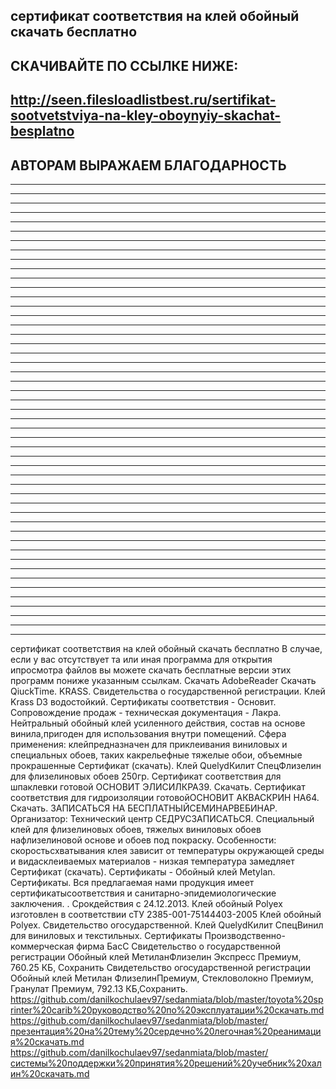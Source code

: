 сертификат соответствия на клей обойный скачать бесплатно
--------------------------------------------------
СКАЧИВАЙТЕ ПО ССЫЛКЕ НИЖЕ:
--------------------------------------------------
http://seen.filesloadlistbest.ru/sertifikat-sootvetstviya-na-kley-oboynyiy-skachat-besplatno
--------------------------------------------------
АВТОРАМ ВЫРАЖАЕМ БЛАГОДАРНОСТЬ
--------------------------------------------------
--------------------------------------------------
--------------------------------------------------
--------------------------------------------------
--------------------------------------------------
--------------------------------------------------
--------------------------------------------------
--------------------------------------------------
--------------------------------------------------
--------------------------------------------------
--------------------------------------------------
--------------------------------------------------
--------------------------------------------------
--------------------------------------------------
--------------------------------------------------
--------------------------------------------------
--------------------------------------------------
--------------------------------------------------
--------------------------------------------------
--------------------------------------------------
--------------------------------------------------
--------------------------------------------------
--------------------------------------------------
--------------------------------------------------
--------------------------------------------------
--------------------------------------------------
--------------------------------------------------
--------------------------------------------------
--------------------------------------------------
--------------------------------------------------
--------------------------------------------------
--------------------------------------------------
--------------------------------------------------
--------------------------------------------------
--------------------------------------------------
--------------------------------------------------
--------------------------------------------------
--------------------------------------------------
--------------------------------------------------
--------------------------------------------------
--------------------------------------------------
--------------------------------------------------
--------------------------------------------------
--------------------------------------------------
--------------------------------------------------
--------------------------------------------------
--------------------------------------------------
--------------------------------------------------
--------------------------------------------------
--------------------------------------------------
сертификат соответствия на клей обойный скачать бесплатно В случае, если у вас отсутствует та или иная программа для открытия ипросмотра файлов вы можете скачать бесплатные версии этих программ пониже указанным ссылкам. Скачать AdobeReader  Скачать QiuckTime. KRASS. Свидетельства о государственной регистрации. Клей Krass D3 водостойкий. Сертификаты соответствия - Основит. Сопровождение продаж - техническая документация - Лакра. Нейтральный обойный клей усиленного действия, состав на основе винила,пригоден для использования внутри помещений. Сфера применения: клейпредназначен для приклеивания виниловых и специальных обоев, таких какрельефные тяжелые обои, объемные прокрашенные  Сертификат (скачать). Клей QuelydКилит СпецФлизелин для флизелиновых обоев 250гр. Сертификат соответствия для шпаклевки готовой ОСНОВИТ ЭЛИСИЛКPA39. Скачать. Сертификат соответствия для гидроизоляции готовойОСНОВИТ АКВАСКРИН HA64. Скачать. ЗАПИСАТЬСЯ НА БЕСПЛАТНЫЙСЕМИНАРВЕБИНАР. Организатор: Технический центр СЕДРУСЗАПИСАТЬСЯ. Cпециальный клей для флизелиновых обоев, тяжелых виниловых обоев нафлизелиновой основе и обоев под покраску.  Особенности: скоростьсхватывания клея зависит от температуры окружающей среды и видасклеиваемых материалов - низкая температура замедляет  Сертификат (скачать). Сертификаты - Обойный клей Metylan. Сертификаты. Вся предлагаемая нами продукция имеет сертификатысоответствия и санитарно-эпидемиологические заключения. . Срокдействия с 24.12.2013. Клей обойный Polyex изготовлен в соответствии сТУ 2385-001-75144403-2005 Клей обойный Polyex. Свидетельство огосударственной. Клей QuelydКилит СпецВинил для виниловых и текстильных. Сертификаты  Производственно-коммерческая фирма БасС
Свидетельство о государственной регистрации Обойный клей МетиланФлизелин Экспресс Премиум, 760.25 КБ, Сохранить  Свидетельство огосударственной регистрации Обойный клей Метилан ФлизелинПремиум, Стекловолокно Премиум, Гранулат Премиум, 792.13 КБ,Сохранить.
https://github.com/danilkochulaev97/sedanmiata/blob/master/toyota%20sprinter%20carib%20руководство%20по%20эксплуатации%20скачать.md
https://github.com/danilkochulaev97/sedanmiata/blob/master/презентация%20на%20тему%20сердечно%20легочная%20реанимация%20скачать.md
https://github.com/danilkochulaev97/sedanmiata/blob/master/системы%20поддержки%20принятия%20решений%20учебник%20халин%20скачать.md